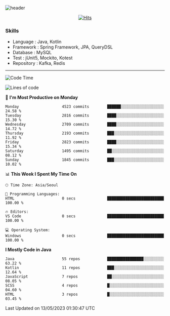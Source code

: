 <!-- Github Profile Readme로 프로필 꾸미기 : https://zzsza.github.io/development/2020/07/10/make-github-profile-readme/ -->

<!-- github theme -->
  <!-- 
    ![header](https://capsule-render.vercel.app/api?type=slice&color=e0f0e3&height=150&section=header&text=beasy&fontSize=45)
  -->
  ![header](https://capsule-render.vercel.app/api?type=soft&color=e0f0e3&height=150&section=header&text=Choi-YongSeok&fontSize=55&animation=twinkling)


<!-- hits count : https://hits.seeyoufarm.com/ -->
<div align=center>
    
  [![Hits](https://hits.seeyoufarm.com/api/count/incr/badge.svg?url=https%3A%2F%2Fgithub.com%2Fchoi-ys&count_bg=%2379C83D&title_bg=%23555555&icon=&icon_color=%23E7E7E7&title=hits&edge_flat=false)](https://hits.seeyoufarm.com)

</div>


<!-- Committed Top Lang -->
<div align=center>
</div>


### Skills
 - Language : Java, Kotlin
 - Framework : Spring Framework, JPA, QueryDSL
 - Database : MySQL
 - Test : jUnit5, Mockito, Kotest
 - Repository : Kafka, Redis

---

<!--START_SECTION:waka-->
![Code Time](http://img.shields.io/badge/Code%20Time-3%2C414%20hrs%2051%20mins-blue)

![Lines of code](https://img.shields.io/badge/From%20Hello%20World%20I%27ve%20Written-14.5%20million%20lines%20of%20code-blue)

📅 **I'm Most Productive on Monday** 

```text
Monday                   4523 commits        ██████░░░░░░░░░░░░░░░░░░░   24.58 % 
Tuesday                  2816 commits        ████░░░░░░░░░░░░░░░░░░░░░   15.30 % 
Wednesday                2709 commits        ████░░░░░░░░░░░░░░░░░░░░░   14.72 % 
Thursday                 2193 commits        ███░░░░░░░░░░░░░░░░░░░░░░   11.92 % 
Friday                   2823 commits        ████░░░░░░░░░░░░░░░░░░░░░   15.34 % 
Saturday                 1495 commits        ██░░░░░░░░░░░░░░░░░░░░░░░   08.12 % 
Sunday                   1845 commits        ███░░░░░░░░░░░░░░░░░░░░░░   10.02 % 
```


📊 **This Week I Spent My Time On** 

```text
🕑︎ Time Zone: Asia/Seoul

💬 Programming Languages: 
HTML                     0 secs              █████████████████████████   100.00 % 

🔥 Editors: 
VS Code                  0 secs              █████████████████████████   100.00 % 

💻 Operating System: 
Windows                  0 secs              █████████████████████████   100.00 % 
```

**I Mostly Code in Java** 

```text
Java                     55 repos            ████████████████░░░░░░░░░   63.22 % 
Kotlin                   11 repos            ███░░░░░░░░░░░░░░░░░░░░░░   12.64 % 
JavaScript               7 repos             ██░░░░░░░░░░░░░░░░░░░░░░░   08.05 % 
SCSS                     4 repos             █░░░░░░░░░░░░░░░░░░░░░░░░   04.60 % 
HTML                     3 repos             █░░░░░░░░░░░░░░░░░░░░░░░░   03.45 % 
```




 Last Updated on 13/05/2023 01:30:47 UTC
<!--END_SECTION:waka-->

<!-- 
![footer](https://capsule-render.vercel.app/api?section=footer&type=slice&color=e0f0e3)
-->

